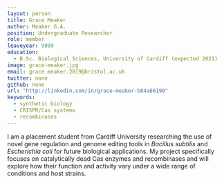 ```yaml
---
layout: person
title: Grace Meaker
author: Meaker G.A.
position: Undergraduate Researcher
role: member
leaveyear: 9999
education:
  - B.Sc. Biological Sciences, University of Cardiff (expected 2021)
image: grace-meaker.jpg
email: grace.meaker.2019@bristol.ac.uk
twitter: none
github: none
url: "http://linkedin.com/in/grace-meaker-b84a66190"
keywords:
  - synthetic biology
  - CRISPR/Cas systems
  - recombinases
---
```

I am a placement student from Cardiff University researching the use of novel gene regulation and genome editing tools in _Bacillus subtilis_ and _Escherichia coli_ for future biological applications. My project specifically focuses on catalytically dead Cas enzymes and recombinases and will explore how their function and activity vary under a wide range of conditions and host strains.